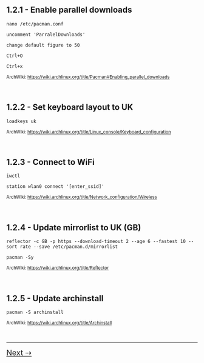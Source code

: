 ## 1.2.1 - Enable parallel downloads

`nano /etc/pacman.conf`

`uncomment 'ParralelDownloads'`

`change default figure to 50`

`Ctrl+O`

`Ctrl+x`

<sub>ArchWiki: https://wiki.archlinux.org/title/Pacman#Enabling_parallel_downloads</sub>

<br/>

## 1.2.2 - Set keyboard layout to UK

`loadkeys uk`

<sub>ArchWiki: https://wiki.archlinux.org/title/Linux_console/Keyboard_configuration</sub>

<br/>

## 1.2.3 - Connect to WiFi

`iwctl`

`station wlan0 connect '[enter_ssid]'`

<sub>ArchWiki: https://wiki.archlinux.org/title/Network_configuration/Wireless</sub>

<br/>

## 1.2.4 - Update mirrorlist to UK (GB)

`reflector -c GB -p https --download-timeout 2 --age 6 --fastest 10 --sort rate --save /etc/pacman.d/mirrorlist`

`pacman -Sy`

<sub>ArchWiki: https://wiki.archlinux.org/title/Reflector</sub>

<br/>

## 1.2.5 - Update archinstall

`pacman -S archinstall`

<sub>ArchWiki: https://wiki.archlinux.org/title/Archinstall</sub>

<br/>

---


<a href="1.3%20-%20Installation.md" style="font-size: 20px;">Next ⇢</a>
